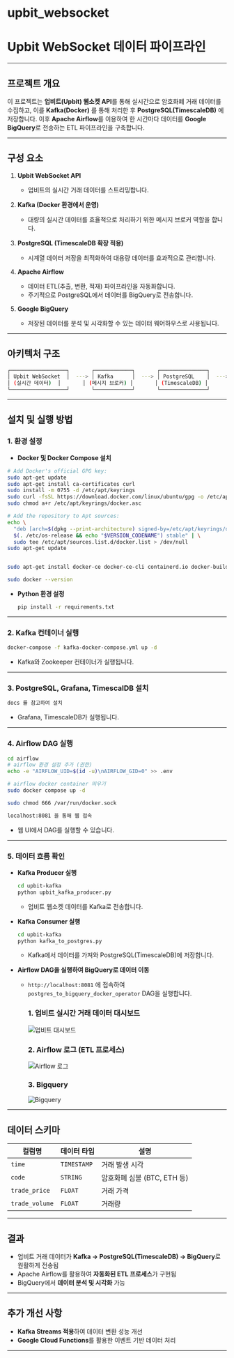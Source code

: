 # upbit_websocket
# **Upbit WebSocket 데이터 파이프라인**

---

## **프로젝트 개요**
이 프로젝트는 **업비트(Upbit) 웹소켓 API**를 통해 실시간으로 암호화폐 거래 데이터를 수집하고, 이를 **Kafka(Docker)** 를 통해 처리한 후 **PostgreSQL(TimescaleDB)** 에 저장합니다. 이후 **Apache Airflow**를 이용하여 한 시간마다 데이터를 **Google BigQuery**로 전송하는 ETL 파이프라인을 구축합니다.

---

## **구성 요소**
1. **Upbit WebSocket API**  
   - 업비트의 실시간 거래 데이터를 스트리밍합니다.

2. **Kafka (Docker 환경에서 운영)**  
   - 대량의 실시간 데이터를 효율적으로 처리하기 위한 메시지 브로커 역할을 합니다.

3. **PostgreSQL (TimescaleDB 확장 적용)**  
   - 시계열 데이터 저장을 최적화하여 대용량 데이터를 효과적으로 관리합니다.

4. **Apache Airflow**  
   - 데이터 ETL(추출, 변환, 적재) 파이프라인을 자동화합니다.  
   - 주기적으로 PostgreSQL에서 데이터를 BigQuery로 전송합니다.

5. **Google BigQuery**  
   - 저장된 데이터를 분석 및 시각화할 수 있는 데이터 웨어하우스로 사용됩니다.

---

## **아키텍처 구조**
```bash
┌──────────────────┐       ┌────────────┐       ┌───────────────┐       ┌─────────────┐       ┌───────────┐
│ Upbit WebSocket  │  ---> │ Kafka      │  ---> │ PostgreSQL    │  ---> │ Airflow     │  ---> │ BigQuery  │
│ (실시간 데이터)  │       │ (메시지 브로커) │       │ (TimescaleDB) │       │ (ETL 자동화) │       │ (데이터 분석) │
└──────────────────┘       └────────────┘       └───────────────┘       └─────────────┘       └───────────┘
```

---

## **설치 및 실행 방법**

### **1. 환경 설정**
- **Docker 및 Docker Compose 설치**
```sh
# Add Docker's official GPG key:
sudo apt-get update
sudo apt-get install ca-certificates curl
sudo install -m 0755 -d /etc/apt/keyrings
sudo curl -fsSL https://download.docker.com/linux/ubuntu/gpg -o /etc/apt/keyrings/docker.asc
sudo chmod a+r /etc/apt/keyrings/docker.asc

# Add the repository to Apt sources:
echo \
  "deb [arch=$(dpkg --print-architecture) signed-by=/etc/apt/keyrings/docker.asc] https://download.docker.com/linux/ubuntu \
  $(. /etc/os-release && echo "$VERSION_CODENAME") stable" | \
  sudo tee /etc/apt/sources.list.d/docker.list > /dev/null
sudo apt-get update


sudo apt-get install docker-ce docker-ce-cli containerd.io docker-buildx-plugin docker-compose-plugin

sudo docker --version
  ```
- **Python 환경 설정**
  ```sh
  pip install -r requirements.txt
  ```

---

### **2. Kafka 컨테이너 실행**
```sh
docker-compose -f kafka-docker-compose.yml up -d
```
- Kafka와 Zookeeper 컨테이너가 실행됩니다.

---

### **3. PostgreSQL, Grafana, TimescalDB 설치**
```sh
docs 를 참고하여 설치
```
- Grafana, TimescaleDB가 실행됩니다.

---

### **4. Airflow DAG 실행**
```sh
cd airflow
# airflow 환경 설정 추가 (권한) 
echo -e "AIRFLOW_UID=$(id -u)\nAIRFLOW_GID=0" >> .env

# airflow docker container 띄우기
sudo docker compose up -d

sudo chmod 666 /var/run/docker.sock

localhost:8081 을 통해 웹 접속
```
- 웹 UI에서 DAG를 실행할 수 있습니다.

---

### **5. 데이터 흐름 확인**
- **Kafka Producer 실행**
  ```sh
  cd upbit-kafka
  python upbit_kafka_producer.py
  ```
  - 업비트 웹소켓 데이터를 Kafka로 전송합니다.

- **Kafka Consumer 실행**
  ```sh
  cd upbit-kafka
  python kafka_to_postgres.py
  ```
  - Kafka에서 데이터를 가져와 PostgreSQL(TimescaleDB)에 저장합니다.

- **Airflow DAG을 실행하여 BigQuery로 데이터 이동**
  - `http://localhost:8081` 에 접속하여 `postgres_to_bigquery_docker_operator` DAG을 실행합니다.



    ### 1. 업비트 실시간 거래 데이터 대시보드
    ![업비트 대시보드](https://private-user-images.githubusercontent.com/124768198/412345623-844ce044-b402-4832-b2a8-149dc4f0b25f.png?jwt=eyJhbGciOiJIUzI1NiIsInR5cCI6IkpXVCJ9.eyJpc3MiOiJnaXRodWIuY29tIiwiYXVkIjoicmF3LmdpdGh1YnVzZXJjb250ZW50LmNvbSIsImtleSI6ImtleTUiLCJleHAiOjE3MzkzNTE1OTcsIm5iZiI6MTczOTM1MTI5NywicGF0aCI6Ii8xMjQ3NjgxOTgvNDEyMzQ1NjIzLTg0NGNlMDQ0LWI0MDItNDgzMi1iMmE4LTE0OWRjNGYwYjI1Zi5wbmc_WC1BbXotQWxnb3JpdGhtPUFXUzQtSE1BQy1TSEEyNTYmWC1BbXotQ3JlZGVudGlhbD1BS0lBVkNPRFlMU0E1M1BRSzRaQSUyRjIwMjUwMjEyJTJGdXMtZWFzdC0xJTJGczMlMkZhd3M0X3JlcXVlc3QmWC1BbXotRGF0ZT0yMDI1MDIxMlQwOTA4MTdaJlgtQW16LUV4cGlyZXM9MzAwJlgtQW16LVNpZ25hdHVyZT1iMDhhNGMwNDU2NzAyZDk1YzZhM2U3OGI1OTA1ZmU5ZTgwYzIzYzc1YmM5MDZmZTQyZGUyNjI3MTk1YmE3OGIzJlgtQW16LVNpZ25lZEhlYWRlcnM9aG9zdCJ9.tBHlSh7sWnTxnOrmGOYuKVtIujNXCsKFQOA2VawpXIc)

    ### 2. Airflow 로그 (ETL 프로세스)
    ![Airflow 로그](https://private-user-images.githubusercontent.com/124768198/412345624-6c0d4e78-e22f-4b6e-b74c-a1661aa36570.png?jwt=eyJhbGciOiJIUzI1NiIsInR5cCI6IkpXVCJ9.eyJpc3MiOiJnaXRodWIuY29tIiwiYXVkIjoicmF3LmdpdGh1YnVzZXJjb250ZW50LmNvbSIsImtleSI6ImtleTUiLCJleHAiOjE3MzkzNTE1OTcsIm5iZiI6MTczOTM1MTI5NywicGF0aCI6Ii8xMjQ3NjgxOTgvNDEyMzQ1NjI0LTZjMGQ0ZTc4LWUyMmYtNGI2ZS1iNzRjLWExNjYxYWEzNjU3MC5wbmc_WC1BbXotQWxnb3JpdGhtPUFXUzQtSE1BQy1TSEEyNTYmWC1BbXotQ3JlZGVudGlhbD1BS0lBVkNPRFlMU0E1M1BRSzRaQSUyRjIwMjUwMjEyJTJGdXMtZWFzdC0xJTJGczMlMkZhd3M0X3JlcXVlc3QmWC1BbXotRGF0ZT0yMDI1MDIxMlQwOTA4MTdaJlgtQW16LUV4cGlyZXM9MzAwJlgtQW16LVNpZ25hdHVyZT1kN2Y0NTY4MTY4ZDE3MTllY2YyODQ4MmNmZTg2N2FjNjYyMWQxODM3MGE1YTExYTQ0NmI1OTY1N2EzNTRkMmFmJlgtQW16LVNpZ25lZEhlYWRlcnM9aG9zdCJ9.4GbLm5oWzWLw5lwtwrIpyeq9J1jIpqI5p0OJxuJIh8c)

    ### 3. Bigquery
    ![Bigquery](https://private-user-images.githubusercontent.com/124768198/412345622-58490b74-7f95-4c44-9cec-0c031b4b817a.png?jwt=eyJhbGciOiJIUzI1NiIsInR5cCI6IkpXVCJ9.eyJpc3MiOiJnaXRodWIuY29tIiwiYXVkIjoicmF3LmdpdGh1YnVzZXJjb250ZW50LmNvbSIsImtleSI6ImtleTUiLCJleHAiOjE3MzkzNTE1OTcsIm5iZiI6MTczOTM1MTI5NywicGF0aCI6Ii8xMjQ3NjgxOTgvNDEyMzQ1NjIyLTU4NDkwYjc0LTdmOTUtNGM0NC05Y2VjLTBjMDMxYjRiODE3YS5wbmc_WC1BbXotQWxnb3JpdGhtPUFXUzQtSE1BQy1TSEEyNTYmWC1BbXotQ3JlZGVudGlhbD1BS0lBVkNPRFlMU0E1M1BRSzRaQSUyRjIwMjUwMjEyJTJGdXMtZWFzdC0xJTJGczMlMkZhd3M0X3JlcXVlc3QmWC1BbXotRGF0ZT0yMDI1MDIxMlQwOTA4MTdaJlgtQW16LUV4cGlyZXM9MzAwJlgtQW16LVNpZ25hdHVyZT05N2Q5MGM4ZGMzNGEzOWYzZDRhNjNiNDNiYTMxM2IzZTMwN2E0MDA4NzM5M2E1YjJlMTU4MDU3YjdjZDgxZjllJlgtQW16LVNpZ25lZEhlYWRlcnM9aG9zdCJ9.AHgcBk51ewZh-p99P3sObH1Q9SjYhKRUd2fUUl9Et0k)
---

## **데이터 스키마**
| 컬럼명 | 데이터 타입 | 설명 |
|--------|------------|----------------|
| `time` | `TIMESTAMP` | 거래 발생 시각 |
| `code` | `STRING` | 암호화폐 심볼 (BTC, ETH 등) |
| `trade_price` | `FLOAT` | 거래 가격 |
| `trade_volume` | `FLOAT` | 거래량 |

---


## **결과**
- 업비트 거래 데이터가 **Kafka → PostgreSQL(TimescaleDB) → BigQuery**로 원활하게 전송됨
- Apache Airflow를 활용하여 **자동화된 ETL 프로세스**가 구현됨
- BigQuery에서 **데이터 분석 및 시각화** 가능

---

## **추가 개선 사항**
- **Kafka Streams 적용**하여 데이터 변환 성능 개선
- **Google Cloud Functions**를 활용한 이벤트 기반 데이터 처리

---

